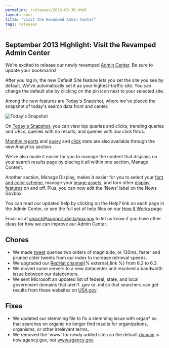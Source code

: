 ```yaml
---
permalink: /releases/2013-09-30.html
layout: post
title: "Visit the Revamped Admin Center"
tags: releases
---
```


## September 2013 Highlight: Visit the Revamped Admin Center

We're excited to release our newly revamped [Admin Center](https://search.usa.gov/sites/). Be sure to update your bookmarks!

After you log in, the new Default Site feature lets you set the site you see by default. We've automatically set it as your highest-traffic site. You can change the default site by clicking on the pin icon next to your selected site.

Among the new features are Today's Snapshot, where we've placed the snapshot of today's search data front and center.

![Today's Snapshot](https://9fddeb862c037f6d2190-f1564c64756a8cfee25b6b19953b1d23.ssl.cf2.rackcdn.com/todays-snapshot.png)

On [Today's Snapshot](/sites/manual/site-overview.html), you can view top queries and clicks, trending queries and URLs, queries with no results, and queries with low click thrus.

[Monthly reports](/sites/manual/monthly-reports.html) and [query](/sites/manual/queries.html) and [click](/sites/manual/clicks.html) stats are also available through the new Analytics section.

We've also made it easier for you to manage the content that displays on your search results page by placing it all within one section, Manage Content.

Another section, Manage Display, makes it easier for you to select your [font and color scheme](/sites/manual/font-colors.html), manage your [image assets](/sites/manual/display-images.html), and turn other [display features](/sites/manual/display-overview.html) on and off. Plus, you can now edit the 'News' label on the News Govbox.

You can read our updated help by clicking on the Help? link on each page in the Admin Center, or see the full set of help files on our [How It Works](/help-desk.html) page.

Email us at <search@support.digitalgov.gov> to let us know if you have other ideas for how we can improve our Admin Center.

## Chores

* We made [tweet](/sites/manual/twitter.html) queries two orders of magnitude, or 130ms, faster and pruned older tweets from our index to increase retrieval speeds.
* We upgraded our [RedHat channel](https://access.redhat.com/site/documentation/en-US/Red_Hat_Enterprise_Linux/6/html/6.3_Release_Notes/index.html){% external_link %} from 6.2 to 6.3.
* We moved some servers to a new datacenter and resolved a bandwidth issue between our datacenters.
* We sent Microsoft an updated list of federal, state, and local government domains that aren't .gov or .mil so that searchers can get results from these websites on [USA.gov](http://www.usa.gov).

## Fixes

* We updated our stemming file to fix a stemming issue with organ* so that searches on organic no longer find results for organizations, organisms, or other irrelevant terms.
* We removed the 'www' for newly added sites so the default [domain](/sites/manual/domains.html) is now agency.gov, not www.agency.gov.
